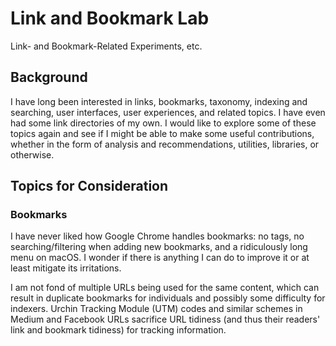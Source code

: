 # Link and Bookmark Lab

Link- and Bookmark-Related Experiments, etc.

## Background

I have long been interested in links, bookmarks, taxonomy, indexing and searching, user interfaces, user experiences, and related topics. I have even had some link directories of my own. I would like to explore some of these topics again and see if I might be able to make some useful contributions, whether in the form of analysis and recommendations, utilities, libraries, or otherwise.

## Topics for Consideration

### Bookmarks

I have never liked how Google Chrome handles bookmarks: no tags, no searching/filtering when adding new bookmarks, and a ridiculously long menu on macOS. I wonder if there is anything I can do to improve it or at least mitigate its irritations.

I am not fond of multiple URLs being used for the same content, which can result in duplicate bookmarks for individuals and possibly some difficulty for indexers. Urchin Tracking Module (UTM) codes and similar schemes in Medium and Facebook URLs sacrifice URL tidiness (and thus their readers' link and bookmark tidiness) for tracking information.
